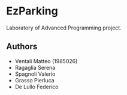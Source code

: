 # EzParking

Laboratory of Advanced Programming project.

## Authors
- Ventali Matteo (1985026)
- Ragaglia Serena
- Spagnoli Valerio
- Grasso Pierluca
- De Lullo Federico
